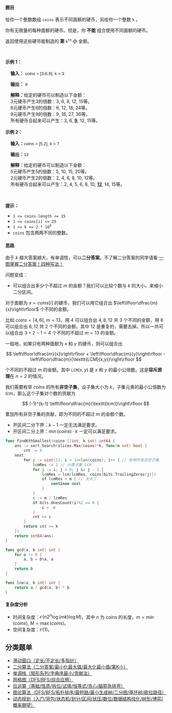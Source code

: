 #### 题目
              
<p>给你一个整数数组 <code>coins</code> 表示不同面额的硬币，另给你一个整数 <code>k</code> 。</p>

<p>你有无限量的每种面额的硬币。但是，你<strong> 不能 </strong>组合使用不同面额的硬币。</p>

<p>返回使用这些硬币能制造的<strong> 第 </strong><code>k<sup>th</sup></code><strong> 小</strong> 金额。</p>

<p>&nbsp;</p>

<p><strong class="example">示例 1：</strong></p>

<div class="example-block" style="
    border-color: var(--border-tertiary);
    border-left-width: 2px;
    color: var(--text-secondary);
    font-size: .875rem;
    margin-bottom: 1rem;
    margin-top: 1rem;
    overflow: visible;
    padding-left: 1rem;">
<p><strong>输入：</strong> <span class="example-io" style="
    font-family: Menlo,sans-serif;
    font-size: 0.85rem;">coins = [3,6,9], k = 3</span></p>

<p><strong>输出：</strong> <span class="example-io" style="
    font-family: Menlo,sans-serif;
    font-size: 0.85rem;">9</span></p>

<p><strong>解释：</strong>给定的硬币可以制造以下金额：<br />
3元硬币产生3的倍数：3, 6, 9, 12, 15等。<br />
6元硬币产生6的倍数：6, 12, 18, 24等。<br />
9元硬币产生9的倍数：9, 18, 27, 36等。<br />
所有硬币合起来可以产生：3, 6, <u><strong>9</strong></u>, 12, 15等。</p>
</div>

<p><strong class="example">示例 2：</strong></p>

<div class="example-block" style="
    border-color: var(--border-tertiary);
    border-left-width: 2px;
    color: var(--text-secondary);
    font-size: .875rem;
    margin-bottom: 1rem;
    margin-top: 1rem;
    overflow: visible;
    padding-left: 1rem;">
<p><strong>输入：</strong><span class="example-io" style="
    font-family: Menlo,sans-serif;
    font-size: 0.85rem;">coins = [5,2], k = 7</span></p>

<p><strong>输出：</strong><span class="example-io" style="
    font-family: Menlo,sans-serif;
    font-size: 0.85rem;">12</span></p>

<p><strong>解释：</strong>给定的硬币可以制造以下金额：<br />
5元硬币产生5的倍数：5, 10, 15, 20等。<br />
2元硬币产生2的倍数：2, 4, 6, 8, 10, 12等。<br />
所有硬币合起来可以产生：2, 4, 5, 6, 8, 10, <u><strong>12</strong></u>, 14, 15等。</p>
</div>

<p>&nbsp;</p>

<p><strong>提示：</strong></p>

<ul>
	<li><code>1 &lt;= coins.length &lt;= 15</code></li>
	<li><code>1 &lt;= coins[i] &lt;= 25</code></li>
	<li><code>1 &lt;= k &lt;= 2 * 10<sup>9</sup></code></li>
	<li><code>coins</code> 包含两两不同的整数。</li>
</ul>

#### 思路

由于 $k$ 越大答案越大，有单调性，可以**二分答案**。不了解二分答案的同学请看 [一图掌握二分答案！四种写法！](https://leetcode.cn/problems/h-index-ii/solution/tu-jie-yi-tu-zhang-wo-er-fen-da-an-si-ch-d15k/)

问题变成：

- 可以组合出多少个不超过 $m$ 的金额？我们可以比较个数与 $k$ 的大小，来缩小二分区间。

对于面额为 $x=\textit{coins}[i]$ 的硬币，我们可以用它组合出 $\left\lfloor\dfrac{m}{x}\right\rfloor$ 个不同的金额。

比如 $\textit{coins}=[4,6],\ m=13$，用 $4$ 可以组合出 $4,8,12$ 共 $3$ 个不同的金额，用 $6$ 可以组合出 $6,12$ 共 $2$ 个不同的金额。其中 $12$ 是重复的，需要去掉。所以一共可以组合出 $3+2-1=4$ 个不同的不超过 $m=13$ 的金额。

一般地，如果只有两种面额为 $x$ 和 $y$ 的硬币，则可以组合出

$$
\left\lfloor\dfrac{m}{x}\right\rfloor + \left\lfloor\dfrac{m}{y}\right\rfloor - \left\lfloor\dfrac{m}{\texttt{LCM}(x,y)}\right\rfloor
$$

个不同的不超过 $m$ 的金额。其中 $\texttt{LCM}(x,y)$ 是 $x$ 和 $y$ 的最小公倍数。这是**容斥原理**在 $n=2$ 的情况。

我们需要枚举 $\textit{coins}$ 的所有**非空子集**，设子集大小为 $k$，子集元素的最小公倍数为 $\textit{lcm}$，那么这个子集对个数的贡献为

$$
(-1)^{k-1} \left\lfloor\dfrac{m}{\textit{lcm}}\right\rfloor
$$

累加所有非空子集的贡献，即为不同的不超过 $m$ 的金额个数。

- 开区间二分下界：$k-1$ 一定无法满足要求。
- 开区间二分上界：$\min(\textit{coins})\cdot k$ 一定可以满足要求。

``` go
func findKthSmallest(coins []int, k int) int64 {
	ans := sort.Search(slices.Max(coins)*k, func(m int) bool {
		cnt := 0
	next:
		for i := uint(1); i < 1<<len(coins); i++ { // 枚举所有非空子集
			lcmRes := 1 // 计算子集 LCM
			for j := i; j > 0; j &= j - 1 {
				lcmRes = lcm(lcmRes, coins[bits.TrailingZeros(j)])
				if lcmRes > m { // 太大了
					continue next
				}
			}
			c := m / lcmRes
			if bits.OnesCount(i)%2 == 0 {
				c = -c
			}
			cnt += c
		}
		return cnt >= k
	})
	return int64(ans)
}

func gcd(a, b int) int {
	for a != 0 {
		a, b = b%a, a
	}
	return b
}

func lcm(a, b int) int {
	return a / gcd(a, b) * b
}
```

#### 复杂度分析

- 时间复杂度：$\mathcal{O}(n2^n\log (mk)\log M)$，其中 $n$ 为 $\textit{coins}$ 的长度，$m=\min(coins),\ M=\max(\textit{coins})$。
- 空间复杂度：$\mathcal{O}(1)$。

## 分类题单

- [滑动窗口（定长/不定长/多指针）](https://leetcode.cn/circle/discuss/0viNMK/)
- [二分算法（二分答案/最小化最大值/最大化最小值/第K小）](https://leetcode.cn/circle/discuss/SqopEo/)
- [单调栈（矩形系列/字典序最小/贡献法）](https://leetcode.cn/circle/discuss/9oZFK9/)
- [网格图（DFS/BFS/综合应用）](https://leetcode.cn/circle/discuss/YiXPXW/)
- [位运算（基础/性质/拆位/试填/恒等式/贪心/脑筋急转弯）](https://leetcode.cn/circle/discuss/dHn9Vk/)
- [图论算法（DFS/BFS/拓扑排序/最短路/最小生成树/二分图/基环树/欧拉路径）](https://leetcode.cn/circle/discuss/01LUak/)
- [动态规划（入门/背包/状态机/划分/区间/状压/数位/数据结构优化/树形/博弈/概率期望）](https://leetcode.cn/circle/discuss/tXLS3i/)

